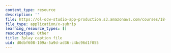 ```yaml
---
content_type: resource
description: ''
file: https://ol-ocw-studio-app-production.s3.amazonaws.com/courses/18-03sc-differential-equations-fall-2011/d0dbf608109a5a9dad36c4bc96d1f055_9KbpbBMThTE.vtt
file_type: application/x-subrip
learning_resource_types: []
resourcetype: Other
title: 3play caption file
uid: d0dbf608-109a-5a9d-ad36-c4bc96d1f055
---
```

